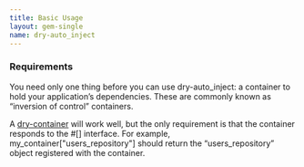 ```yaml
---
title: Basic Usage
layout: gem-single
name: dry-auto_inject
---
```


### Requirements

You need only one thing before you can use dry-auto_inject: a container to hold your application’s dependencies. These are commonly known as “inversion of control” containers.

A [dry-container](https://dry-rb.org/gems/dry-container) will work well, but the only requirement is that the container responds to the #[] interface. For example, my_container["users_repository"] should return the “users_repository” object registered with the container.
